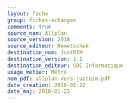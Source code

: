 ```yaml
---
layout: fiche
group: fiches-echanges
comments: true
source_nom: Allplan
source_version: 2018
source_editeur: Nemetschek
destination_nom: JustBIM
destination_version: 1.1
destination_editeur: SOC Informatique
usage_metier: Métré
nom_pdf: allplan-vers-justbim.pdf
date_creation: 2018-01-22
date_maj: 2018-01-22
---
```

